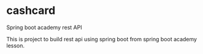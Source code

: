 # cashcard
Spring boot academy rest API

This is project to build rest api using spring boot from spring boot academy lesson.

